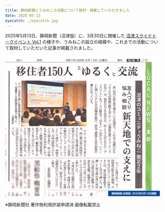 ```yaml
---
title: 静岡新聞にうみねこの活動について取材・掲載していただきました
date: 2025-05-13
eyecatch: ./eyecatch.jpg
---
```


2025年5月13日、静岡新聞（沼津版）に、3月30日に開催した [沼津スライドトークイベント Vol.1](../20250330/numasura01-iju-presentation.html) の様子や、うみねこの設立の経緯や、これまでの活動について取材していただいた記事が掲載されました。

![](shizuoka_shinbun.jpg)

※静岡新聞社 著作物利用許諾申請済 画像転載禁止

<script>
  window.addEventListener('load', function() {
    const elements = document.querySelectorAll('.content picture');
    Array.from(elements).forEach(function(element) {
      console.log(element);
      const img = element.querySelector('img');
      const url = img.getAttribute('src');
      const link = document.createElement('a');
      link.href = url;
      link.target = '_blank';
      element.parentNode.insertBefore(link, element);
      link.appendChild(element);
    });
  });
</script>
